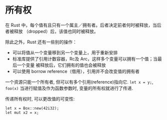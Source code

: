 # 所有权

在 Rust 中，每个值有且只有一个属主／拥有者。后者决定前者何时被释放，当后者被释放
（dropped）后，该值也同时被释放。

除此之外，Rust 还有一些别的操作：

- 可以将值从一个变量移到另一个变量上，用于重新安排
- 标准库提供了引用计数容器，Rc及 Arc，这样多个变量可以拥有一个值；当最后一个变量
  被释放后，它们拥有的值也会被释放
- 可以使用 borrow reference（借用），引用并不会改变值的拥有者

一个资源只能一个所有者, 但可以有多个引用(reference)指向它.
`let x = y;`, `foo(x)` 当进行赋值及作为函数参数时, 变量的所有权就进行了传递.

传递所有权时, 可以更改值的可变性:

```rust, not_run
let x = Box::new(42i32);
let mut x2 = x;
```

